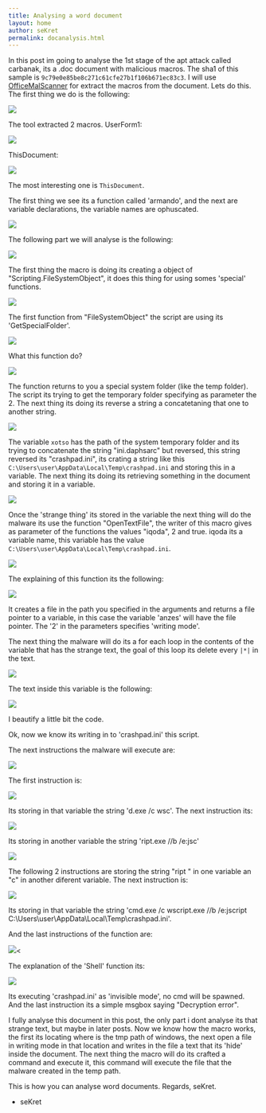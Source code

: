 ```yaml
---
title: Analysing a word document
layout: home
author: seKret
permalink: docanalysis.html
---
```


In this post im going to analyse the 1st stage of the apt attack called carbanak, its a .doc document with malicious macros.
The sha1 of this sample is `9c79e0e85be8c271c61cfe27b1f106b671ec83c3`.
I will use [OfficeMalScanner](http://www.reconstructer.org/code/OfficeMalScanner.zip) for extract the macros from the document.
Lets do this.
The first thing we do is the following:

![](https://i.imgur.com/nhCuvgm.png)

The tool extracted 2 macros.
UserForm1:

![](https://i.imgur.com/uWCI90O.png)


ThisDocument:

![](https://i.imgur.com/A2tS9tj.png)

The most interesting one is `ThisDocument`.

The first thing we see its a function called 'armando', and the next are variable declarations, the variable names are ophuscated.

![](https://i.imgur.com/Wcuw3kf.png)

The following part we will analyse is the following:

![](https://i.imgur.com/6ALgal6.png)

The first thing the macro is doing its creating a object of "Scripting.FileSystemObject", it does this thing for using somes 'special' functions.

![](https://i.imgur.com/94bKIDJ.png)

The first function from "FileSystemObject" the script are using its 'GetSpecialFolder'.

![](https://i.imgur.com/P2EaO4U.png)

What this function do?

![](https://i.imgur.com/EloO1sM.png)

The function returns to you  a special system folder (like the temp folder).
The script its trying to get the temporary folder specifying as parameter the 2.
The next thing its doing its reverse a string a concatetaning that one to another string.

![](https://i.imgur.com/7bEdxlV.png)

The variable `xotso` has the path of the system temporary folder and its trying to concatenate the string "ini.daphsarc" but reversed, this string reversed its "crashpad.ini", its crating a string like this `C:\Users\user\AppData\Local\Temp\crashpad.ini` and storing this in a variable.
The next thing its doing its retrieving something in the document and storing it in a variable.

![](https://i.imgur.com/91TKjqz.png)

Once the 'strange thing' its stored in the variable the next thing will do the malware its use the function "OpenTextFile", the writer of this macro gives as parameter of the functions the values "iqoda", 2 and true. iqoda its a variable name, this variable has the value `C:\Users\user\AppData\Local\Temp\crashpad.ini`.

![](https://i.imgur.com/blBsEBP.png)

The explaining of this function its the following:

![](https://i.imgur.com/TZT9lQ8.png)

It creates a file in the path you specified in the arguments and returns a file pointer to a variable, in this case the variable 'anzes' will have the file pointer. The '2' in the parameters specifies 'writing mode'.

The next thing the malware will do its a for each loop in the contents of the variable that has the strange text, the goal of this loop its delete every `|*|` in the text.

![](https://i.imgur.com/L1HePKh.png)

The text inside this variable is the following:

![](https://i.imgur.com/VrPWZeI.png)

I beautify a little bit the code.

Ok, now we know its writing in to 'crashpad.ini' this script.

The next instructions the malware will execute are: 

![](https://i.imgur.com/n17yP8o.png)

The first instruction is:

![](https://i.imgur.com/iKKhx7R.png)

Its storing in that variable the string 'd.exe /c wsc'.
The next instruction its:

![](https://i.imgur.com/VMiW2Y2.png)

Its storing in another variable the string 'ript.exe //b /e:jsc'

![](https://i.imgur.com/L9MpMqP.png)

The following 2 instructions are storing the string "ript " in one variable an "c" in another diferent variable.
The next instruction is:

![](https://i.imgur.com/VGKWIpl.png)

Its storing in that variable the string 'cmd.exe /c wscript.exe //b /e:jscript C:\Users\user\AppData\Local\Temp\crashpad.ini'.

And the last instructions of the function are:

![](https://i.imgur.com/xitWXdB.png)<

The explanation of the 'Shell' function its:

![](https://i.imgur.com/F0cocRz.png)

Its executing 'crashpad.ini' as 'invisible mode', no cmd will be spawned.
And the last instruction its a simple msgbox saying "Decryption error".

I fully analyse this document in this post, the only part i dont analyse its that strange text, but maybe in later posts.
Now we know how the macro works, the first its locating where is the tmp path of windows, the next open a file in writing mode in that location and writes in the file a text that its 'hide' inside the document. The next thing the macro will do its crafted a command and execute it, this command will execute the file that the malware created in the temp path.

This is how you can analyse word documents.
Regards, seKret.

- seKret
